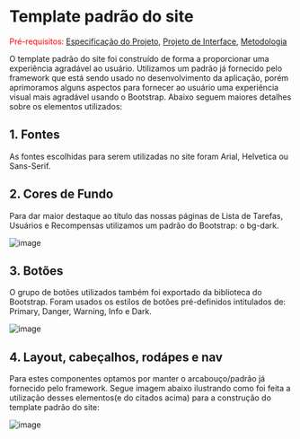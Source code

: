 # Template padrão do site

<span style="color:red">Pré-requisitos: <a href="2-Especificação do Projeto.md"> Especificação do Projeto</a></span>, <a href="3-Projeto de Interface.md"> Projeto de Interface</a>, <a href="4-Metodologia.md"> Metodologia</a>

O template padrão do site foi construído de forma a proporcionar uma experiência agradável ao usuário. Utilizamos um padrão já fornecido pelo framework que está sendo usado no desenvolvimento da aplicação, porém aprimoramos alguns aspectos para fornecer ao usuário uma experiência visual mais agradável usando o Bootstrap. Abaixo seguem maiores detalhes sobre os elementos utilizados:

## 1. Fontes

As fontes escolhidas para serem utilizadas no site foram Arial, Helvetica ou Sans-Serif. 

## 2. Cores de Fundo

Para dar maior destaque ao título das nossas páginas de Lista de Tarefas, Usuários e Recompensas utilizamos um padrão do Bootstrap: o bg-dark.

![image](https://github.com/ICEI-PUC-Minas-PMV-ADS/pmv-ads-2023-2-e2-proj-int-t6-control-tasks-points/assets/122751654/ca71aaf0-f6dd-48f6-bf23-0fcbdb8a52b7)

## 3. Botões

O grupo de botões utilizados também foi exportado da biblioteca do Bootstrap. Foram usados os estilos de botões pré-definidos intitulados de: Primary, Danger, Warning, Info e Dark.

![image](https://github.com/ICEI-PUC-Minas-PMV-ADS/pmv-ads-2023-2-e2-proj-int-t6-control-tasks-points/assets/122751654/412da190-2f18-4953-b6c1-3b4dc054a855)

## 4. Layout, cabeçalhos, rodápes e nav

Para estes componentes optamos por manter o arcabouço/padrão já fornecido pelo framework. Segue imagem abaixo ilustrando como foi feita a utilização desses elementos(e do citados acima) para a construção do template padrão do site:

![image](https://github.com/ICEI-PUC-Minas-PMV-ADS/pmv-ads-2023-2-e2-proj-int-t6-control-tasks-points/assets/122751654/34194849-af68-4213-abd5-9d385d90eb1c)
